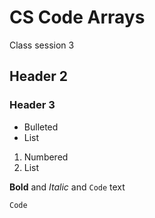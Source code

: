 # CS Code Arrays
Class session 3
## Header 2
### Header 3


- Bulleted
- List

1. Numbered
2. List

**Bold** and _Italic_ and `Code` text

`Code`
